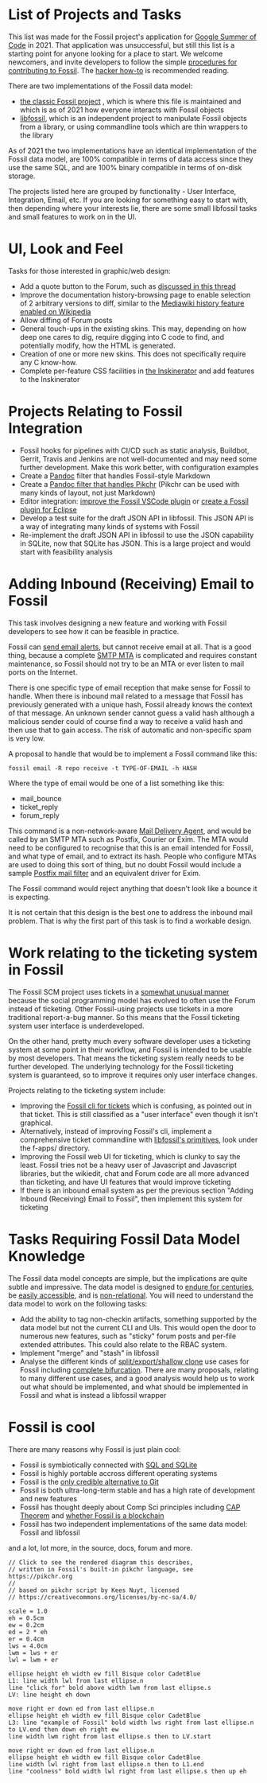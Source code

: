 # List of Projects and Tasks

This list was made for the Fossil project's application for [Google Summer of Code](https://summerofcode.withgoogle.com/) in 2021. That application was
unsuccessful, but still this list is a starting point for anyone looking
for a place to start. We welcome newcomers, and invite developers to follow the simple
[procedures for contributing to Fossil](./contribute.wiki). The
[hacker how-to](./hacker-howto.wiki) is recommended reading.

There are two implementations of the Fossil data model:

* [the classic Fossil project](https://fossil-scm.org) , which is where this file is maintained and 
  which is as of 2021 how everyone interacts with Fossil objects 
* [libfossil](https://fossil.wanderinghorse.net/r/libfossil), which is an independent project to manipulate Fossil objects from a library, or using commandline tools which are thin wrappers to the library

As of 2021 the two implementations have an identical implementation of the
Fossil data model, are 100% compatible in terms of data access since they use
the same SQL, and are 100% binary compatible in terms of on-disk storage.

The projects listed here are grouped by functionality - User Interface, Integration, Email,
etc. If you are looking for something easy to start with, then depending where
your interests lie, there are some small libfossil tasks and small
features to work on in the UI.

# UI, Look and Feel

Tasks for those interested in graphic/web design:

* Add a quote button to the Forum, such as [discussed in this thread](https://fossil-scm.org/forum/forumpost/7ad03cd73d)
* Improve the documentation history-browsing page to enable selection of 2 arbitrary versions to diff, similar to the [Mediawiki history feature enabled on Wikipedia](https://en.wikipedia.org/w/index.php?title=Fossil_(software)&action=history)
* Allow diffing of Forum posts
* General touch-ups in the existing skins. This may, depending on how deep one
  cares to dig, require digging into C code to find, and potentially modify, how
  the HTML is generated.
* Creation of one or more new skins. This does not specifically require any C
  know-how.
* Complete per-feature CSS facilities in [the Inskinerator](https://tangentsoft.com/inskinerator/dir) and add features to the Inskinerator

# Projects Relating to Fossil Integration

* Fossil hooks for pipelines with CI/CD such as static analysis, Buildbot, Gerrit, Travis and Jenkins are not well-documented and may need some further development. Make this work better, with configuration examples
* Create a [Pandoc](https://pandoc.org) filter that handles Fossil-style Markdown
* Create a [Pandoc filter that handles Pikchr](https://groups.google.com/g/pandoc-discuss/c/zZSspnHHsg0?pli=1) (Pikchr can be used with many kinds of layout, not just Markdown)
* Editor integration: [improve the Fossil VSCode plugin](https://marketplace.visualstudio.com/items?itemName=koog1000.fossil) or [create a Fossil plugin for Eclipse](https://marketplace.eclipse.org/taxonomy/term/26%2C31)
* Develop a test suite for the draft JSON API in libfossil. This JSON API is a way of integrating many kinds of systems with Fossil
* Re-implement the draft JSON API in libfossil to use the JSON capability in SQLite, now that SQLite has JSON. This is a large project and would start with feasibility analysis

# Adding Inbound (Receiving) Email to Fossil

This task involves designing a new feature and working with Fossil developers to 
see how it can be feasible in practice.

Fossil can [send email alerts](./alerts.md), but cannot receive email at all.
That is a good thing, because a complete [SMTP
MTA](https://en.wikipedia.org/wiki/MTA) is complicated and requires constant
maintenance, so Fossil should not try to be an MTA or ever listen to mail ports
on the Internet. 

There is one specific type of email reception that make sense for Fossil to
handle.  When there is inbound mail related to a message that Fossil has
previously generated with a unique hash, Fossil already knows the context of
that message.  An unknown sender cannot guess a valid hash although a malicious
sender could of course find a way to receive a valid hash and then use that to
gain access.  The risk of automatic and non-specific spam is very low. 

A proposal to handle that would be to implement a Fossil command like this:

```
fossil email -R repo receive -t TYPE-OF-EMAIL -h HASH
```

Where the type of email would be one of a list something like this:

* mail_bounce
* ticket_reply
* forum_reply

This command is a non-network-aware [Mail Delivery
Agent](https://en.wikipedia.org/wiki/Mail_delivery_agent), and would be called
by an SMTP MTA such as Postfix, Courier or Exim. The MTA would need to be
configured to recognise that this is an email intended for Fossil, and what
type of email, and to extract its hash.  People who configure MTAs are used to
doing this sort of thing, but no doubt Fossil would include a sample
[Postfix mail filter](http://www.postfix.org/FILTER_README.html#simple_filter) and 
an equivalent driver for Exim.

The Fossil command would reject anything that doesn't look like a bounce it is expecting.

It is not certain that this design is the best one to address the inbound mail
problem. That is why the first part of this task is to find a workable design.

# Work relating to the ticketing system in Fossil

The Fossil SCM project uses tickets in a [somewhat unusual manner](https://fossil-scm.org/home/reportlist)
because the social programming
model has evolved to often use the Forum instead of ticketing.  Other Fossil-using projects
use tickets in a more traditional report-a-bug manner. So this means that the
Fossil ticketing system user interface is underdeveloped.

On the other hand, pretty much every software developer uses a ticketing system
at some point in their workflow, and Fossil is intended to be usable by most
developers. That means the ticketing system really needs to be further
developed. The underlying technology for the Fossil ticketing system is
guaranteed, so to improve it requires only user interface changes.

Projects relating to the ticketing system include:

* Improving the [Fossil cli for tickets](https://fossil-scm.org/forum/forumpost/d8e8a1cf92) which is confusing, as pointed out in that ticket. This is still classified as a "user interface" even though it isn't graphical.
* Alternatively, instead of improving Fossil's cli, implement a comprehensive ticket commandline with [libfossil's primitives](https://fossil.wanderinghorse.net/r/libfossil/wiki/home), look under the f-apps/ directory.
* Improving the Fossil web UI for ticketing, which is clunky to say the least. Fossil tries not be a heavy user of Javascript and Javascript libraries, but the wikiedit, chat and Forum code are all more advanced than ticketing, 
and have UI features that would improve ticketing
* If there is an inbound email system as per the previous section "Adding Inbound (Receiving) Email to Fossil", then implement this system for ticketing

# Tasks Requiring Fossil Data Model Knowledge

The Fossil data model concepts are simple, but the implications are quite subtle and impressive. The data model
is designed to [endure for centuries](./fileformat.wiki),
be [easily accessible](./fossil-v-git.wiki#durable), and is [non-relational](./fossil-is-not-relational.md).
You will need to understand the data model to work on the following tasks:

* Add the ability to tag non-checkin artifacts, something supported by
  the data model but not the current CLI and UIs. This would open the
  door to numerous new features, such as "sticky" forum posts and
  per-file extended attributes. This could also relate to the RBAC
  system.
* Implement "merge" and "stash" in libfossil
* Analyse the different kinds of [split/export/shallow clone](https://fossil-scm.org/forum/forumpost/1aa4f8ea8c6f96) use cases for Fossil including [complete bifurcation](https://fossil-scm.org/forum/forumpost/6434a06871). There are many proposals, relating to many different use cases, and a good analysis would help us to work out what should be implemented, and what should be implemented in Fossil and what is instead a libfossil wrapper

# Fossil is cool

There are many reasons why Fossil is just plain cool:

* Fossil is symbiotically connected with [SQL and SQLite](5631123d66d96)
* Fossil is highly portable accross different operating systems
* Fossil is the [only credible alternative to Git](./fossil-v-git.wiki)
* Fossil is both ultra-long-term stable and has a high rate of development and new features
* Fossil has thought deeply about Comp Sci principles including [CAP Theorem](./cap-theorem.md) and [whether Fossil is a blockchain](./blockchain.md)
* Fossil has two independent implementations of the same data model: Fossil and libfossil

and a lot, lot more, in the source, docs, forum and more.




``` pikchr center toggle 
// Click to see the rendered diagram this describes,
// written in Fossil's built-in pikchr language, see https://pikchr.org
// 
// based on pikchr script by Kees Nuyt, licensed
// https://creativecommons.org/licenses/by-nc-sa/4.0/

scale = 1.0
eh = 0.5cm
ew = 0.2cm
ed = 2 * eh
er = 0.4cm
lws = 4.0cm
lwm = lws + er
lwl = lwm + er

ellipse height eh width ew fill Bisque color CadetBlue 
L1: line width lwl from last ellipse.n
line "click for" bold above width lwm from last ellipse.s
LV: line height eh down

move right er down ed from last ellipse.n
ellipse height eh width ew fill Bisque color CadetBlue 
L3: line "example of Fossil" bold width lws right from last ellipse.n to LV.end then down eh right ew
line width lwm right from last ellipse.s then to LV.start

move right er down ed from last ellipse.n
ellipse height eh width ew fill Bisque color CadetBlue 
line width lwl right from last ellipse.n then to L1.end
line "coolness" bold width lwl right from last ellipse.s then up eh

```


